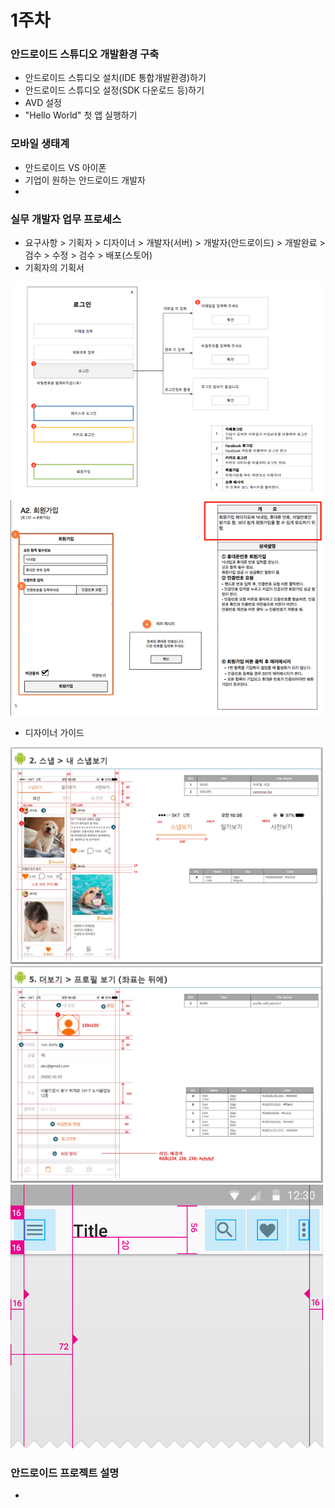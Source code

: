 
# 1주차

### 안드로이드 스튜디오 개발환경 구축
 - 안드로이드 스튜디오 설치(IDE 통합개발환경)하기
 - 안드로이드 스튜디오 설정(SDK 다운로드 등)하기
 - AVD 설정
 - "Hello World" 첫 앱 실행하기

### 모바일 생태계
 - 안드로이드 VS 아이폰
 - 기업이 원하는 안드로이드 개발자
 - 

### 실무 개발자 업무 프로세스
 - 요구사항 > 기획자 > 디자이너 > 개발자(서버) > 개발자(안드로이드) > 개발완료 > 검수 > 수정 > 검수 > 배포(스토어)
 - 기획자의 기획서

<img src="1.png" width="500"/>
<img src="2.png" width="500"/>
 
 - 디자이너 가이드

<img src="3.jpg" width="500"/>
<img src="4.jpg" width="500"/>
<img src="5.png" width="500"/>


### 안드로이드 프로젝트 설명
 - 

